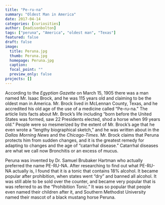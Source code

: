 ```yaml
---
title: "Pe-ru-na"
summary: "Oldest Man in America"
date: 2017-04-14
categories: [curiosities]
author: [madisonbolton]
tags: ["peruna", "America", "oldest man", "Texas"]
featured: false
draft: false
image:
  title: Peruna.jpg
  thumb: Peruna.jpg
  homepage: Peruna.jpg
  caption:
  focal_point: ""
  preview_only: false
projects: []
---
```

According to the *Egyptian Gazette* on March 15, 1905 there was a man named Mr. Isaac Brock, and he was 115 years old and claiming to be the oldest man in America.  Mr. Brock lived in McLennan County, Texas, and he accredited his old age of the use of a medicine called “Pe-ru-na.” The article lists facts about Mr. Brock’s life including “born before the United States was formed, saw 22 Presidents elected, shod a horse when 99 years old.” People were so mesmerized by the extent of Mr. Brock’s age that he even wrote a “lengthy biographical sketch,” and he was written about in the *Dallas Morning News* and the *Chicago-Times*.  Mr. Brock claims that Peruna protects him from sudden changes, and it is the greatest remedy for adapting to changes and the age of “catarrhal disease.”  Catarrhal diseases are what we call now Bronchitis or an excess of mucus.

Peruna was invented by Dr. Samuel Brubaker Hartman who actually preferred the name PE-RU-NA. After researching to find out what PE-RU-NA actually is, I found that it is a tonic that contains 18% alcohol.  It became popular after prohibition, when states went “dry” and banned all alcohol. It was still able to be sold over the counter, and became very popular that is was referred to as the “Prohibition Tonic.” It was so popular that people even named their children after it, and Southern Methodist University named their mascot of a black mustang horse Peruna.
